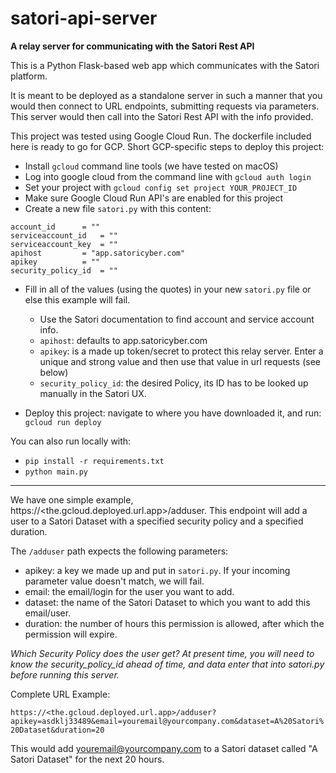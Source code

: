 # satori-api-server
**A relay server for communicating with the Satori Rest API**

This is a Python Flask-based web app which communicates with the Satori platform.

It is meant to be deployed as a standalone server in such a manner that you would then connect to URL endpoints, submitting requests via parameters. This server would then call into the Satori Rest API with the info provided.

This project was tested using Google Cloud Run. The dockerfile included here is ready to go for GCP. Short GCP-specific steps to deploy this project:

- Install ```gcloud``` command line tools (we have tested on macOS)
- Log into google cloud from the command line with ```gcloud auth login```
- Set your project with ```gcloud config set project YOUR_PROJECT_ID```
- Make sure Google Cloud Run API's are enabled for this project
- Create a new file ```satori.py``` with this content:

```
account_id		= ""
serviceaccount_id 	= ""
serviceaccount_key	= ""
apihost			= "app.satoricyber.com"
apikey 			= ""
security_policy_id	= ""
```

- Fill in all of the values (using the quotes) in your new ```satori.py``` file or else this example will fail. 
	- Use the Satori documentation to find account and service account info. 
	- ```apihost```: defaults to app.satoricyber.com
	- ```apikey```: is a made up token/secret to protect this relay server. Enter a unique and strong value and then use that value in url requests (see below)
	- ```security_policy_id```: the desired Policy, its ID has to be looked up manually in the Satori UX.

- Deploy this project: navigate to where you have downloaded it, and run: ```gcloud run deploy```

You can also run locally with:

- ```pip install -r requirements.txt```
- ```python main.py```

___

We have one simple example, https://<the.gcloud.deployed.url.app>/adduser. This endpoint will add a user to a Satori Dataset with a specified security policy and a specified duration.


The ```/adduser``` path expects the following parameters:

- apikey: a key we made up and put in ```satori.py```. If your incoming parameter value doesn't match, we will fail.
- email: the email/login for the user you want to add.
- dataset: the name of the Satori Dataset to which you want to add this email/user.
- duration: the number of hours this permission is allowed, after which the permission will expire.

_Which Security Policy does the user get? At present time, you will need to know the security_policy_id ahead of time, and data enter that into satori.py before running this server._

Complete URL Example: 

```https://<the.gcloud.deployed.url.app>/adduser?apikey=asdklj33489&email=youremail@yourcompany.com&dataset=A%20Satori%20Dataset&duration=20```

This would add youremail@yourcompany.com to a Satori dataset called "A Satori Dataset" for the next 20 hours.

